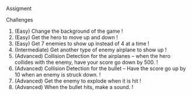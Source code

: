 Assigment

Challenges

1. (Easy) Change the background of the game !
2. (Easy) Get the hero to move up and down	!
3. (Easy) Get 7 enemies to show up instead of 4 at a time	!
4. (Intermediate) Get another type of enemy airplane to show up	!
5. (Advanced) Collision Detection for the airplanes – when the hero collides with the enemy, have your score go down by 500. !
6. (Advanced) Collision Detection for the bullet – Have the score go up by 10 when an enemy is struck down. !
7. (Advanced) Get the enemy to explode when it is hit	!
8. (Advanced) When the bullet hits, make a sound.	!


